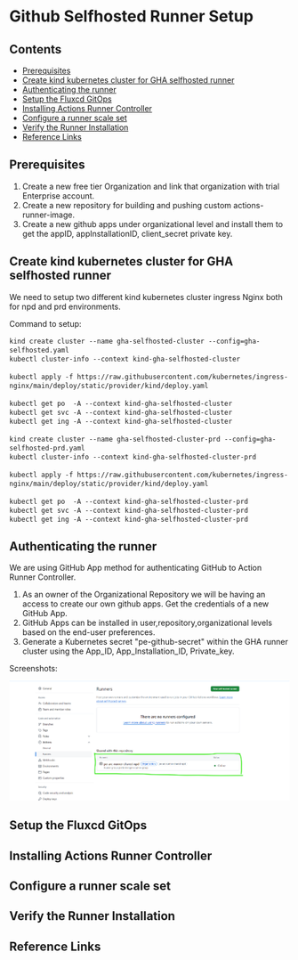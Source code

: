 # Github Selfhosted Runner Setup
## Contents

<!-- TOC start -->
  - [Prerequisites](#prerequisites)
  - [Create kind kubernetes cluster for GHA selfhosted runner](#create-kind-cluster-for-GHA-selfhosted-runner)
  - [Authenticating the runner](#authenticating-the-runner)
  - [Setup the Fluxcd GitOps](#setup-fluxcd-gitops)
  - [Installing Actions Runner Controller](#installing-Actions-Runner-Controller)
  - [Configure a runner scale set](#configuring-runner-scale-set)
  - [Verify the Runner Installation](#verify-the-Runner-Installation)
  - [Reference Links](#reference-Links)

  <!-- TOC end -->

  ## Prerequisites
  
  1. Create a new free tier Organization and link that organization with trial Enterprise account.
  2. Create a new repository for building and pushing custom actions-runner-image.
  3. Create a new github apps under organizational level and install them to get the appID, appInstallationID, client_secret
     private key.

  ## Create kind kubernetes cluster for GHA selfhosted runner

  We need to setup two different kind kubernetes cluster ingress Nginx both for npd and prd environments.

  Command to setup:

  ```
  kind create cluster --name gha-selfhosted-cluster --config=gha-selfhosted.yaml
  kubectl cluster-info --context kind-gha-selfhosted-cluster

  kubectl apply -f https://raw.githubusercontent.com/kubernetes/ingress-nginx/main/deploy/static/provider/kind/deploy.yaml

  kubectl get po  -A --context kind-gha-selfhosted-cluster
  kubectl get svc -A --context kind-gha-selfhosted-cluster
  kubectl get ing -A --context kind-gha-selfhosted-cluster

  kind create cluster --name gha-selfhosted-cluster-prd --config=gha-selfhosted-prd.yaml
  kubectl cluster-info --context kind-gha-selfhosted-cluster-prd

  kubectl apply -f https://raw.githubusercontent.com/kubernetes/ingress-nginx/main/deploy/static/provider/kind/deploy.yaml

  kubectl get po  -A --context kind-gha-selfhosted-cluster-prd
  kubectl get svc -A --context kind-gha-selfhosted-cluster-prd
  kubectl get ing -A --context kind-gha-selfhosted-cluster-prd

  ```
     
  ## Authenticating the runner

  We are using GitHub App method for authenticating GitHub to Action Runner Controller.

  1. As an owner of the Organizational Repository we will be having an access to create our own github apps. Get the credentials of a new GitHub App.
  2. GitHub Apps can be installed in user,repository,organizational levels based on the end-user preferences.
  3. Generate a Kubernetes secret "pe-github-secret" within the GHA runner cluster using the App_ID, App_Installation_ID, Private_key.
   
  Screenshots:

  ![GHA Selfthosted runner status](./images/gha-selfhosted-runner-status.png "GHA Selfthosted runner status")

   

  ## Setup the Fluxcd GitOps

  ## Installing Actions Runner Controller

  ## Configure a runner scale set

  ## Verify the Runner Installation

  ## Reference Links

